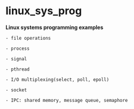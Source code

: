 # linux_sys_prog
**Linux systems programming examples**

	- file operations

	- process

	- signal

	- pthread

	- I/O multiplexing(select, poll, epoll)

	- socket

	- IPC: shared memory, message queue, semaphore
